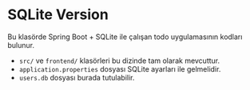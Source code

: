 # SQLite Version

Bu klasörde Spring Boot + SQLite ile çalışan todo uygulamasının kodları bulunur.

- `src/` ve `frontend/` klasörleri bu dizinde tam olarak mevcuttur.
- `application.properties` dosyası SQLite ayarları ile gelmelidir.
- `users.db` dosyası burada tutulabilir. 